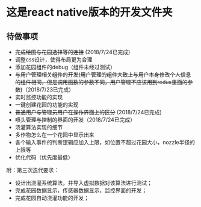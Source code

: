 # 这是react native版本的开发文件夹

## 待做事项  
 
- ~~完成绘图与花园选择等的连接~~ (2018/7/24已完成)  
- 调整css设计，使得布局更为合理  
- 添加花园组件的debug（组件未经过测试）
- ~~与用户管理相关组件的开发(用户管理的组件大致上与用户本身修改个人信息的组件相同，但是调用函数的参数不同，用户管理不应该用到redux里面的参数)~~（2018/7/23已完成）
- 实时监控功能的实现  
- 一键创建花园的功能的实现   
- ~~普通用户与管理员用户在操作界面上的区分~~ (2018/7/24已完成)  
- ~~喷头管理与控制的界面的开发~~（2018/7/24已完成）
- 浇灌算法实现的细节
- 多作物怎么在一个花园中显示出来
- 各个输入事件的判断逻辑应加入上限，如位置不超过花园大小，nozzle半径的上限等
- 优化代码（优先度最低）

附：第三次迭代要求： 
- 设计出浇灌系统算法，并导入虚拟数据对该算法进行测试； 
- 完成花园数据显示，传感器数据显示，监控界面的开发； 
- 完成花园自动浇灌功能的开发； 

